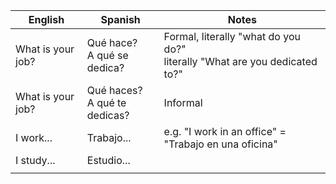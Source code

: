 
| English | Spanish | Notes |
| ---- | ---- | ---- |
| What is your job? | Qué hace?<br>A qué se dedica? | Formal, literally "what do you do?"<br>literally "What are you dedicated to?" |
| What is your job? | Qué haces?<br>A qué te dedicas? | Informal |
| I work... | Trabajo... | e.g. "I work in an office" = "Trabajo en una oficina" |
| I study... | Estudio... |  |
|  |  |  |
